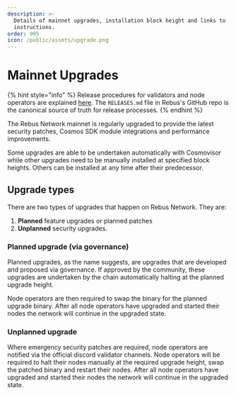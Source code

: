 ```yaml
---
description: >-
  Details of mainnet upgrades, installation block height and links to
  instructions.
order: 995
icon: /public/assets/upgrade.png
---
```


# Mainnet Upgrades

{% hint style="info" %}
Release procedures for validators and node operators are explained [here](https://github.com/rebuschain/rebus.core/blob/main/RELEASES.md). The `RELEASES.md` file in Rebus's GitHub repo is the canonical source of truth for release processes.
{% endhint %}

The Rebus Network mainnet is regularly upgraded to provide the latest security patches, Cosmos SDK module integrations and performance improvements.

Some upgrades are able to be undertaken automatically with Cosmovisor while other upgrades need to be manually installed at specified block heights. Others can be installed at any time after their predecessor.

## Upgrade types

There are two types of upgrades that happen on Rebus Network. They are:&#x20;

1. **Planned** feature upgrades or planned patches&#x20;
2. **Unplanned** security upgrades.

### Planned upgrade (via governance)

Planned upgrades, as the name suggests, are upgrades that are developed and proposed via governance. If approved by the community, these upgrades are undertaken by the chain automatically halting at the planned upgrade height.&#x20;

Node operators are then required to swap the binary for the planned upgrade binary. After all node operators have upgraded and started their nodes the network will continue in the upgraded state.

### Unplanned upgrade

Where emergency security patches are required, node operators are notified via the official discord validator channels. Node operators will be required to halt their nodes manually at the required upgrade height, swap the patched binary and restart their nodes. After all node operators have upgraded and started their nodes the network will continue in the upgraded state.





